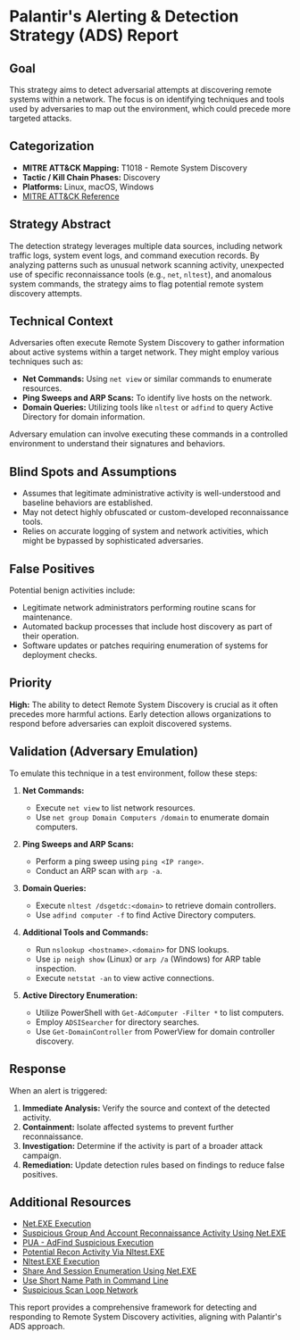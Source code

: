 # Palantir's Alerting & Detection Strategy (ADS) Report

## Goal
This strategy aims to detect adversarial attempts at discovering remote systems within a network. The focus is on identifying techniques and tools used by adversaries to map out the environment, which could precede more targeted attacks.

## Categorization
- **MITRE ATT&CK Mapping:** T1018 - Remote System Discovery
- **Tactic / Kill Chain Phases:** Discovery
- **Platforms:** Linux, macOS, Windows
- [MITRE ATT&CK Reference](https://attack.mitre.org/techniques/T1018)

## Strategy Abstract
The detection strategy leverages multiple data sources, including network traffic logs, system event logs, and command execution records. By analyzing patterns such as unusual network scanning activity, unexpected use of specific reconnaissance tools (e.g., `net`, `nltest`), and anomalous system commands, the strategy aims to flag potential remote system discovery attempts.

## Technical Context
Adversaries often execute Remote System Discovery to gather information about active systems within a target network. They might employ various techniques such as:
- **Net Commands:** Using `net view` or similar commands to enumerate resources.
- **Ping Sweeps and ARP Scans:** To identify live hosts on the network.
- **Domain Queries:** Utilizing tools like `nltest` or `adfind` to query Active Directory for domain information.

Adversary emulation can involve executing these commands in a controlled environment to understand their signatures and behaviors.

## Blind Spots and Assumptions
- Assumes that legitimate administrative activity is well-understood and baseline behaviors are established.
- May not detect highly obfuscated or custom-developed reconnaissance tools.
- Relies on accurate logging of system and network activities, which might be bypassed by sophisticated adversaries.

## False Positives
Potential benign activities include:
- Legitimate network administrators performing routine scans for maintenance.
- Automated backup processes that include host discovery as part of their operation.
- Software updates or patches requiring enumeration of systems for deployment checks.

## Priority
**High:** The ability to detect Remote System Discovery is crucial as it often precedes more harmful actions. Early detection allows organizations to respond before adversaries can exploit discovered systems.

## Validation (Adversary Emulation)
To emulate this technique in a test environment, follow these steps:

1. **Net Commands:**
   - Execute `net view` to list network resources.
   - Use `net group Domain Computers /domain` to enumerate domain computers.

2. **Ping Sweeps and ARP Scans:**
   - Perform a ping sweep using `ping <IP range>`.
   - Conduct an ARP scan with `arp -a`.

3. **Domain Queries:**
   - Execute `nltest /dsgetdc:<domain>` to retrieve domain controllers.
   - Use `adfind computer -f` to find Active Directory computers.

4. **Additional Tools and Commands:**
   - Run `nslookup <hostname>.<domain>` for DNS lookups.
   - Use `ip neigh show` (Linux) or `arp /a` (Windows) for ARP table inspection.
   - Execute `netstat -an` to view active connections.

5. **Active Directory Enumeration:**
   - Utilize PowerShell with `Get-AdComputer -Filter *` to list computers.
   - Employ `ADSISearcher` for directory searches.
   - Use `Get-DomainController` from PowerView for domain controller discovery.

## Response
When an alert is triggered:
1. **Immediate Analysis:** Verify the source and context of the detected activity.
2. **Containment:** Isolate affected systems to prevent further reconnaissance.
3. **Investigation:** Determine if the activity is part of a broader attack campaign.
4. **Remediation:** Update detection rules based on findings to reduce false positives.

## Additional Resources
- [Net.EXE Execution](https://example.com/netexe)
- [Suspicious Group And Account Reconnaissance Activity Using Net.EXE](https://example.com/suspicious-net)
- [PUA - AdFind Suspicious Execution](https://example.com/adfind-pua)
- [Potential Recon Activity Via Nltest.EXE](https://example.com/nltest-recon)
- [Nltest.EXE Execution](https://example.com/nltest-execution)
- [Share And Session Enumeration Using Net.EXE](https://example.com/share-session-net)
- [Use Short Name Path in Command Line](https://example.com/short-name-path)
- [Suspicious Scan Loop Network](https://example.com/suspicious-scan-loop)

This report provides a comprehensive framework for detecting and responding to Remote System Discovery activities, aligning with Palantir's ADS approach.